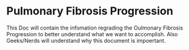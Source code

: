 # Pulmonary Fibrosis Progression

This Doc will contain the infomation regrading the Oulmonary Fibrosis Progression to better understand what we want to accomplish. Also Geeks/Nerds will understand why this document is impoertant.

